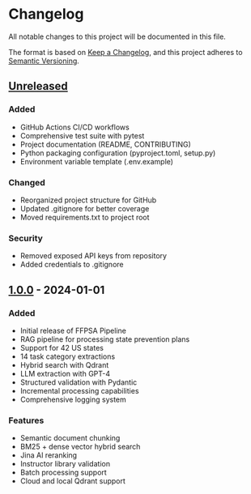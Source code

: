 # Changelog

All notable changes to this project will be documented in this file.

The format is based on [Keep a Changelog](https://keepachangelog.com/en/1.0.0/),
and this project adheres to [Semantic Versioning](https://semver.org/spec/v2.0.0.html).

## [Unreleased]

### Added
- GitHub Actions CI/CD workflows
- Comprehensive test suite with pytest
- Project documentation (README, CONTRIBUTING)
- Python packaging configuration (pyproject.toml, setup.py)
- Environment variable template (.env.example)

### Changed
- Reorganized project structure for GitHub
- Updated .gitignore for better coverage
- Moved requirements.txt to project root

### Security
- Removed exposed API keys from repository
- Added credentials to .gitignore

## [1.0.0] - 2024-01-01

### Added
- Initial release of FFPSA Pipeline
- RAG pipeline for processing state prevention plans
- Support for 42 US states
- 14 task category extractions
- Hybrid search with Qdrant
- LLM extraction with GPT-4
- Structured validation with Pydantic
- Incremental processing capabilities
- Comprehensive logging system

### Features
- Semantic document chunking
- BM25 + dense vector hybrid search
- Jina AI reranking
- Instructor library validation
- Batch processing support
- Cloud and local Qdrant support

[Unreleased]: https://github.com/yourusername/ffpsa-pipeline/compare/v1.0.0...HEAD
[1.0.0]: https://github.com/yourusername/ffpsa-pipeline/releases/tag/v1.0.0